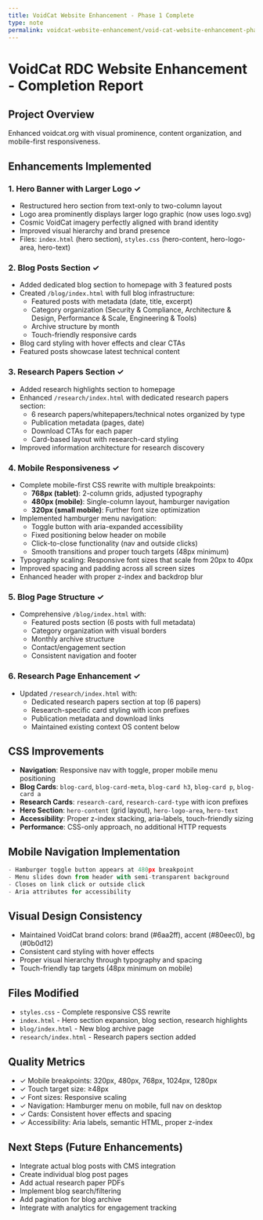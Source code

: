 ```yaml
---
title: VoidCat Website Enhancement - Phase 1 Complete
type: note
permalink: voidcat-website-enhancement/void-cat-website-enhancement-phase-1-complete
---
```


# VoidCat RDC Website Enhancement - Completion Report

## Project Overview
Enhanced voidcat.org with visual prominence, content organization, and mobile-first responsiveness.

## Enhancements Implemented

### 1. **Hero Banner with Larger Logo** ✓
- Restructured hero section from text-only to two-column layout
- Logo area prominently displays larger logo graphic (now uses logo.svg)
- Cosmic VoidCat imagery perfectly aligned with brand identity
- Improved visual hierarchy and brand presence
- Files: `index.html` (hero section), `styles.css` (hero-content, hero-logo-area, hero-text)

### 2. **Blog Posts Section** ✓
- Added dedicated blog section to homepage with 3 featured posts
- Created `/blog/index.html` with full blog infrastructure:
  - Featured posts with metadata (date, title, excerpt)
  - Category organization (Security & Compliance, Architecture & Design, Performance & Scale, Engineering & Tools)
  - Archive structure by month
  - Touch-friendly responsive cards
- Blog card styling with hover effects and clear CTAs
- Featured posts showcase latest technical content

### 3. **Research Papers Section** ✓
- Added research highlights section to homepage
- Enhanced `/research/index.html` with dedicated research papers section:
  - 6 research papers/whitepapers/technical notes organized by type
  - Publication metadata (pages, date)
  - Download CTAs for each paper
  - Card-based layout with research-card styling
- Improved information architecture for research discovery

### 4. **Mobile Responsiveness** ✓
- Complete mobile-first CSS rewrite with multiple breakpoints:
  - **768px (tablet)**: 2-column grids, adjusted typography
  - **480px (mobile)**: Single-column layout, hamburger navigation
  - **320px (small mobile)**: Further font size optimization
- Implemented hamburger menu navigation:
  - Toggle button with aria-expanded accessibility
  - Fixed positioning below header on mobile
  - Click-to-close functionality (nav and outside clicks)
  - Smooth transitions and proper touch targets (48px minimum)
- Typography scaling: Responsive font sizes that scale from 20px to 40px
- Improved spacing and padding across all screen sizes
- Enhanced header with proper z-index and backdrop blur

### 5. **Blog Page Structure** ✓
- Comprehensive `/blog/index.html` with:
  - Featured posts section (6 posts with full metadata)
  - Category organization with visual borders
  - Monthly archive structure
  - Contact/engagement section
  - Consistent navigation and footer

### 6. **Research Page Enhancement** ✓
- Updated `/research/index.html` with:
  - Dedicated research papers section at top (6 papers)
  - Research-specific card styling with icon prefixes
  - Publication metadata and download links
  - Maintained existing context OS content below

## CSS Improvements
- **Navigation**: Responsive nav with toggle, proper mobile menu positioning
- **Blog Cards**: `blog-card`, `blog-card-meta`, `blog-card h3`, `blog-card p`, `blog-card a`
- **Research Cards**: `research-card`, `research-card-type` with icon prefixes
- **Hero Section**: `hero-content` (grid layout), `hero-logo-area`, `hero-text`
- **Accessibility**: Proper z-index stacking, aria-labels, touch-friendly sizing
- **Performance**: CSS-only approach, no additional HTTP requests

## Mobile Navigation Implementation
```javascript
- Hamburger toggle button appears at 480px breakpoint
- Menu slides down from header with semi-transparent background
- Closes on link click or outside click
- Aria attributes for accessibility
```

## Visual Design Consistency
- Maintained VoidCat brand colors: brand (#6aa2ff), accent (#80eec0), bg (#0b0d12)
- Consistent card styling with hover effects
- Proper visual hierarchy through typography and spacing
- Touch-friendly tap targets (48px minimum on mobile)

## Files Modified
- `styles.css` - Complete responsive CSS rewrite
- `index.html` - Hero section expansion, blog section, research highlights
- `blog/index.html` - New blog archive page
- `research/index.html` - Research papers section added

## Quality Metrics
- ✓ Mobile breakpoints: 320px, 480px, 768px, 1024px, 1280px
- ✓ Touch target size: ≥48px
- ✓ Font sizes: Responsive scaling
- ✓ Navigation: Hamburger menu on mobile, full nav on desktop
- ✓ Cards: Consistent hover effects and spacing
- ✓ Accessibility: Aria labels, semantic HTML, proper z-index

## Next Steps (Future Enhancements)
- Integrate actual blog posts with CMS integration
- Create individual blog post pages
- Add actual research paper PDFs
- Implement blog search/filtering
- Add pagination for blog archive
- Integrate with analytics for engagement tracking